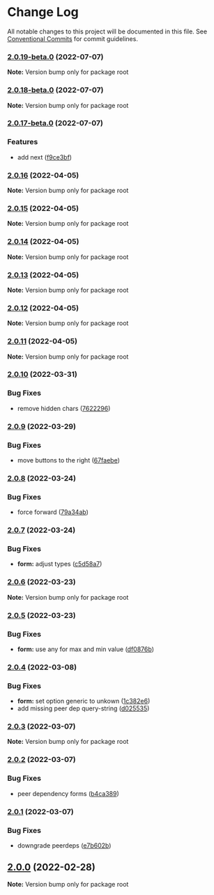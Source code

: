 # Change Log

All notable changes to this project will be documented in this file.
See [Conventional Commits](https://conventionalcommits.org) for commit guidelines.

### [2.0.19-beta.0](https://github.com/baloise/web-app-ng-utils/compare/v2.0.17-beta.0...v2.0.19-beta.0) (2022-07-07)

**Note:** Version bump only for package root





### [2.0.18-beta.0](https://github.com/baloise/web-app-ng-utils/compare/v2.0.17-beta.0...v2.0.18-beta.0) (2022-07-07)

**Note:** Version bump only for package root





### [2.0.17-beta.0](https://github.com/baloise/web-app-ng-utils/compare/v2.0.16...v2.0.17-beta.0) (2022-07-07)


### Features

* add next ([f9ce3bf](https://github.com/baloise/web-app-ng-utils/commit/f9ce3bf64f2ab764a6a82f773a4c1d6397a3b641))



### [2.0.16](https://github.com/baloise/web-app-ng-utils/compare/v2.0.15...v2.0.16) (2022-04-05)

**Note:** Version bump only for package root





### [2.0.15](https://github.com/baloise/web-app-ng-utils/compare/v2.0.14...v2.0.15) (2022-04-05)

**Note:** Version bump only for package root





### [2.0.14](https://github.com/baloise/web-app-ng-utils/compare/v2.0.13...v2.0.14) (2022-04-05)

**Note:** Version bump only for package root





### [2.0.13](https://github.com/baloise/web-app-ng-utils/compare/v2.0.12...v2.0.13) (2022-04-05)

**Note:** Version bump only for package root





### [2.0.12](https://github.com/baloise/web-app-ng-utils/compare/v2.0.11...v2.0.12) (2022-04-05)

**Note:** Version bump only for package root





### [2.0.11](https://github.com/baloise/web-app-ng-utils/compare/v2.0.10...v2.0.11) (2022-04-05)

**Note:** Version bump only for package root





### [2.0.10](https://github.com/baloise/web-app-ng-utils/compare/v2.0.9...v2.0.10) (2022-03-31)


### Bug Fixes

* remove hidden chars ([7622296](https://github.com/baloise/web-app-ng-utils/commit/762229659b193bb2b6de908d5c8b6acdf32ed2ef))



### [2.0.9](https://github.com/baloise/web-app-ng-utils/compare/v2.0.8...v2.0.9) (2022-03-29)


### Bug Fixes

* move buttons to the right ([67faebe](https://github.com/baloise/web-app-ng-utils/commit/67faebeca11dfa3879578349454b1aa2a11426fc))



### [2.0.8](https://github.com/baloise/web-app-ng-utils/compare/v2.0.7...v2.0.8) (2022-03-24)


### Bug Fixes

* force forward ([79a34ab](https://github.com/baloise/web-app-ng-utils/commit/79a34ab7f038fc50963f2f8d17922487a1b1eb97))



### [2.0.7](https://github.com/baloise/web-app-ng-utils/compare/v2.0.6...v2.0.7) (2022-03-24)


### Bug Fixes

* **form:** adjust types ([c5d58a7](https://github.com/baloise/web-app-ng-utils/commit/c5d58a783cedd45d23fda1369080b719cc46a07a))



### [2.0.6](https://github.com/baloise/web-app-ng-utils/compare/v2.0.5...v2.0.6) (2022-03-23)

**Note:** Version bump only for package root





### [2.0.5](https://github.com/baloise/web-app-ng-utils/compare/v2.0.4...v2.0.5) (2022-03-23)


### Bug Fixes

* **form:** use any for max and  min value ([df0876b](https://github.com/baloise/web-app-ng-utils/commit/df0876be2dec994ff35801a624bbe5b8e17eb80f))



### [2.0.4](https://github.com/baloise/web-app-ng-utils/compare/v2.0.3...v2.0.4) (2022-03-08)


### Bug Fixes

* **form:** set option generic to unkown ([1c382e6](https://github.com/baloise/web-app-ng-utils/commit/1c382e603d8dce21b97513477985ef2d01a94737))
* add missing peer dep query-string ([d025535](https://github.com/baloise/web-app-ng-utils/commit/d025535a9181a0375d45bb3e318dfa7e89349822))



### [2.0.3](https://github.com/baloise/web-app-ng-utils/compare/v2.0.2...v2.0.3) (2022-03-07)

**Note:** Version bump only for package root





### [2.0.2](https://github.com/baloise/web-app-ng-utils/compare/v2.0.1...v2.0.2) (2022-03-07)


### Bug Fixes

* peer dependency forms ([b4ca389](https://github.com/baloise/web-app-ng-utils/commit/b4ca389ae0ffd1ef5a06516faea3d4d1405a08b9))



### [2.0.1](https://github.com/baloise/web-app-ng-utils/compare/v2.0.0...v2.0.1) (2022-03-07)


### Bug Fixes

* downgrade peerdeps ([e7b602b](https://github.com/baloise/web-app-ng-utils/commit/e7b602b8f18799869af8f239d0f1cc4673eafbfc))



## [2.0.0](https://github.com/baloise/web-app-ng-utils/compare/v1.3.2...v2.0.0) (2022-02-28)

**Note:** Version bump only for package root

